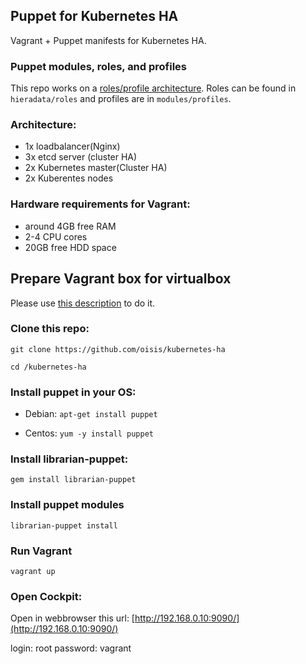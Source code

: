 ## Puppet for Kubernetes HA

Vagrant + Puppet manifests for Kubernetes HA.

### Puppet modules, roles, and profiles
This repo works on a [roles/profile architecture](https://puppetlabs.com/presentations/designing-puppet-rolesprofiles-pattern).
Roles can be found in `hieradata/roles` and profiles are in `modules/profiles`.

### Architecture:
- 1x loadbalancer(Nginx)
- 3x etcd server (cluster HA)
- 2x Kubernetes master(Cluster HA)
- 2x Kuberentes nodes

### Hardware requirements for Vagrant:
- around 4GB free RAM
- 2-4 CPU cores
- 20GB free HDD space

## Prepare Vagrant box for virtualbox
Please use [this description](https://github.com/oisis/packer-centos7) to do it.

### Clone this repo:
```git clone https://github.com/oisis/kubernetes-ha```

```cd /kubernetes-ha```

### Install puppet in your OS:

- Debian:
```apt-get install puppet```

- Centos:
```yum -y install puppet```

### Install librarian-puppet:
```gem install librarian-puppet```

### Install puppet modules
```librarian-puppet install```

### Run Vagrant
```vagrant up```

### Open Cockpit:
Open in webbrowser this url:
[http://192.168.0.10:9090/](http://192.168.0.10:9090/)

login: root
password: vagrant
